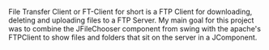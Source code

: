 File Transfer Client or FT-Client for short is a FTP Client for downloading, deleting and uploading files to a FTP Server.
My main goal for this project was to combine the JFileChooser component from swing with the apache's FTPClient to show files 
and folders that sit on the server in a JComponent.
